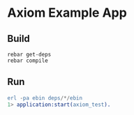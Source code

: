 # Axiom Example App

## Build

```
rebar get-deps
rebar compile
```

## Run

```erlang
erl -pa ebin deps/*/ebin
1> application:start(axiom_test).
```
